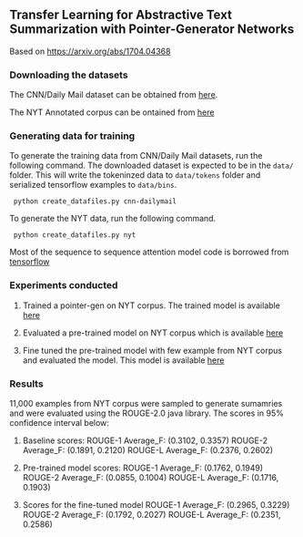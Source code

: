 ## Transfer Learning for Abstractive Text Summarization with Pointer-Generator Networks

Based on https://arxiv.org/abs/1704.04368

### Downloading the datasets

The CNN/Daily Mail dataset can be obtained from [here](https://cs.nyu.edu/~kcho/DMQA/).

The NYT Annotated corpus can be ontained from [here](https://catalog.ldc.upenn.edu/ldc2008t19)

### Generating data for training

To generate the training data from CNN/Daily Mail datasets, run the following command. The downloaded dataset is expected to be in the `data/` folder. This will write the tokeninzed data to `data/tokens` folder and serialized tensorflow examples to `data/bins`.

` python create_datafiles.py cnn-dailymail`

To generate the NYT data, run the following command.

` python create_datafiles.py nyt`


Most of the sequence to sequence attention model code is borrowed from [tensorflow](https://github.com/tensorflow/models/tree/master/research/textsum)


### Experiments conducted

1. Trained a pointer-gen on NYT corpus. The trained model is available [here]()

2. Evaluated a pre-trained model on NYT corpus which is available [here](https://drive.google.com/file/d/0B7pQmm-OfDv7ZUhHZm9ZWEZidDg/view)

3. Fine tuned the pre-trained model with few example from NYT corpus and evaluated the model. This model is available [here]()


### Results
11,000 examples from NYT corpus were sampled to generate sumamries and were evaluated using the ROUGE-2.0 java library. The scores in 95% confidence interval below:

1. Baseline scores:
ROUGE-1 Average_F: (0.3102, 0.3357)
ROUGE-2 Average_F: (0.1891, 0.2120)
ROUGE-L Average_F: (0.2376, 0.2602)

2. Pre-trained model scores:
ROUGE-1 Average_F: (0.1762, 0.1949)
ROUGE-2 Average_F: (0.0855, 0.1004)
ROUGE-L Average_F: (0.1716, 0.1903)

3. Scores for the fine-tuned model
ROUGE-1 Average_F: (0.2965, 0.3229)
ROUGE-2 Average_F: (0.1792, 0.2027)
ROUGE-L Average_F: (0.2351, 0.2586)
